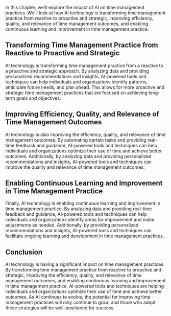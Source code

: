 

In this chapter, we'll explore the impact of AI on time management practices. We'll look at how AI technology is transforming time management practice from reactive to proactive and strategic, improving efficiency, quality, and relevance of time management outcomes, and enabling continuous learning and improvement in time management practice.

Transforming Time Management Practice from Reactive to Proactive and Strategic
------------------------------------------------------------------------------

AI technology is transforming time management practice from a reactive to a proactive and strategic approach. By analyzing data and providing personalized recommendations and insights, AI-powered tools and techniques can help individuals and organizations identify patterns, anticipate future needs, and plan ahead. This allows for more proactive and strategic time management practices that are focused on achieving long-term goals and objectives.

Improving Efficiency, Quality, and Relevance of Time Management Outcomes
------------------------------------------------------------------------

AI technology is also improving the efficiency, quality, and relevance of time management outcomes. By automating certain tasks and providing real-time feedback and guidance, AI-powered tools and techniques can help individuals and organizations optimize their use of time and achieve better outcomes. Additionally, by analyzing data and providing personalized recommendations and insights, AI-powered tools and techniques can improve the quality and relevance of time management outcomes.

Enabling Continuous Learning and Improvement in Time Management Practice
------------------------------------------------------------------------

Finally, AI technology is enabling continuous learning and improvement in time management practice. By analyzing data and providing real-time feedback and guidance, AI-powered tools and techniques can help individuals and organizations identify areas for improvement and make adjustments as needed. Additionally, by providing personalized recommendations and insights, AI-powered tools and techniques can facilitate ongoing learning and development in time management practices.

Conclusion
----------

AI technology is having a significant impact on time management practices. By transforming time management practice from reactive to proactive and strategic, improving the efficiency, quality, and relevance of time management outcomes, and enabling continuous learning and improvement in time management practice, AI-powered tools and techniques are helping individuals and organizations optimize their use of time and achieve better outcomes. As AI continues to evolve, the potential for improving time management practices will only continue to grow, and those who adopt these strategies will be well-positioned for success.
